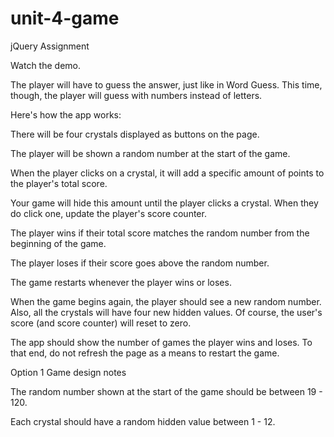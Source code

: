 # unit-4-game
jQuery Assignment

Watch the demo.


The player will have to guess the answer, just like in Word Guess. This time, though, the player will guess with numbers instead of letters.


Here's how the app works:


There will be four crystals displayed as buttons on the page.


The player will be shown a random number at the start of the game.


When the player clicks on a crystal, it will add a specific amount of points to the player's total score.

Your game will hide this amount until the player clicks a crystal.
When they do click one, update the player's score counter.



The player wins if their total score matches the random number from the beginning of the game.


The player loses if their score goes above the random number.


The game restarts whenever the player wins or loses.

When the game begins again, the player should see a new random number. Also, all the crystals will have four new hidden values. Of course, the user's score (and score counter) will reset to zero.



The app should show the number of games the player wins and loses. To that end, do not refresh the page as a means to restart the game.





Option 1 Game design notes


The random number shown at the start of the game should be between 19 - 120.


Each crystal should have a random hidden value between 1 - 12.
